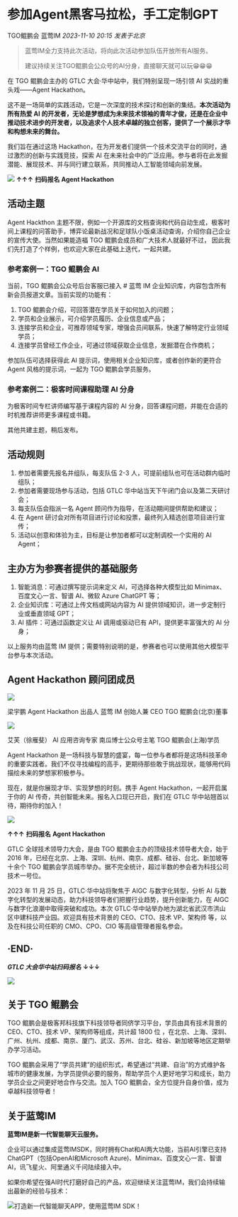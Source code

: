 # 参加Agent黑客马拉松，手工定制GPT

TGO鲲鹏会 蓝莺IM _2023-11-10 20:15_ _发表于北京_

> 蓝莺IM全力支持此次活动，将向此次活动参加队伍开放所有AI服务。
>
> 建议持续关注TGO鲲鹏会公众号的AI分身，直接聊天就可以玩😁😁😁

在 TGO 鲲鹏会主办的 GTLC 大会·华中站中，我们特别呈现一场引领 AI 实战的重头戏——Agent Hackathon。

这不是一场简单的实践活动，它是一次深度的技术探讨和创新的集结。**本次活动为所有热爱 AI 的开发者，无论是梦想成为未来技术领袖的青年才俊，还是在企业中推动技术进步的开发者，以及追求个人技术卓越的独立创客，提供了一个展示才华和构想未来的舞台。**

我们旨在通过这场 Hackathon，在为开发者们提供一个技术交流平台的同时，通过激烈的创新与实践竞技，探索 AI 在未来社会中的广泛应用。参与者将在此发掘潜能、展现技术、并与同行建立联系，共同推动人工智能领域向前发展。

  

![](../assets/articles/autogen-52820489b60c1d2eb3899a261622ee6f936f66d57e158af09847c1fddc9510a.jpeg)
**↑↑↑**
**扫码报名** **Agent Hackathon** 
## 活动主题

Agent Hackthon 主题不限，例如一个开源库的文档查询和代码自动生成，极客时间上课程的问答助手，博弈论最新战况和足球队小饭桌活动查询，介绍你自己企业的宣传大使。当然如果能造福 TGO 鲲鹏会成员和广大技术人就最好不过， 因此我们先打造了个样例，也欢迎大家在此基础上迭代，一起共建。

### 参考案例一：TGO 鲲鹏会 AI

当前，TGO 鲲鹏会公众号后台客服已接入 # 蓝莺 IM 企业知识库，内容包含所有新会员报道文章。当前实现的功能有：

1. TGO 鲲鹏会介绍，可回答潜在学员关于如何加入的问题；
2. 学员和企业展示，可介绍学员履历、企业信息或产品；
3. 连接学员和企业，可推荐领域专家，增强会员间联系，快速了解特定行业领域学员；
4. 连接学员曾经工作企业，可通过领域获取企业信息，发掘潜在合作商机；

参加队伍可选择获得此 AI 提示词，使用相关企业知识库，或者创作新的更符合 Agent 风格的提示词，一起为 TGO 鲲鹏会学员服务。

### 参考案例二：极客时间课程助理 AI 分身

为极客时间专栏讲师编写基于课程内容的 AI 分身，回答课程问题，并能在合适的时机推荐讲师更多课程或书籍。

其他共建主题，稍后发布。

## 活动规则

1. 参加者需要先报名并组队，每支队伍 2-3 人，可提前组队也可在活动群内临时组队；
2. 参加者需要现场参与活动，包括 GTLC 华中站当天下午闭门会以及第二天研讨会；
3. 每支队伍会指派一名 Agent 顾问作为指导，在活动期间提供帮助和建议；
4. 在 Agent 研讨会对所有项目进行讨论和投票，最终列入精选创意项目进行宣传；
5. 活动以创意和体验为主，目标是让参加者都可以定制调校一个实用的 AI Agent；

## 主办方为参赛者提供的基础服务

1. 智能消息：可通过撰写提示词来定义 AI，可选择各种大模型比如 Minimax、百度文心一言、智谱 AI、微软 Azure ChatGPT 等；
2. 企业知识库：可通过上传文档或网站内容为 AI 提供领域知识，进一步定制行业或垂直领域 GPT；
3. AI 插件：可通过函数定义让 AI 调用或驱动已有 API，提供更丰富强大的 AI 分身；

以上服务均由蓝莺 IM 提供；需要特别说明的是，参赛者也可以使用其他大模型平台参与本次活动。

## Agent Hackathon 顾问团成员

![](../assets/articles/autogen-526bdffff0e47d8da86b6debc1dd2cf37825ee2cfcff90d47c7551ceb20f0e2c.png)

梁宇鹏
Agent Hackathon 出品人
蓝莺 IM 创始人兼 CEO
TGO 鲲鹏会(北京)董事

![](../assets/articles/autogen-77815f9c122297f4798f95ecf38f16f5dfd1dd0474f44870196469347898b04.png)

艾芙（徐雁斐）
AI 应用咨询专家
南瓜博士公众号主笔
TGO 鲲鹏会(上海)学员

Agent Hackathon 是一场科技与智慧的盛宴，每一位参与者都将是这场科技革命的重要实践者。我们不仅寻找编程的高手，更期待那些敢于挑战现状，能够用代码描绘未来的梦想家积极参与。

现在，就是你展现才华、实现梦想的时刻。携手 Agent Hackathon，一起开启属于你的 AI 传奇，共创智能未来。报名入口现已开启，我们在 GTLC 华中站翘首以待，期待你的加入！

![](../assets/articles/autogen-34f78c35613fe1d0651b978741264fbb033eefacf85f9250fe41e9edb9699ce0.png)

**↑↑↑**
**扫码报名** **Agent Hackathon**

GTLC 全球技术领导力大会，是由 TGO 鲲鹏会主办的顶级技术领导者大会，始于 2016 年，已经在北京、上海、深圳、杭州、南京、成都、硅谷、台北、新加坡等十余个 TGO 鲲鹏会学员城市举办。据不完全统计，超过半数的参会者为科技公司技术一号位。

2023 年 11 月 25 日，GTLC·华中站将聚焦于 AIGC 与数字化转型，分析 AI 与数字化转型的发展动态，助力科技领导者们把握行业趋势，提升创新能力，在 AIGC 与数字化浪潮中取得突破和成功。本次 GTLC·华中站举办地为湖北省武汉市洪山区中建科技产业园。欢迎具有技术背景的 CEO、CTO、技术 VP、架构师 等，以及在科技公司任职的 CMO、CPO、CIO 等高级管理者报名参会。

## ·END·

***GTLC 大会华中站扫码报名*** 
**↓↓↓**

![](../assets/articles/autogen-bb80ce4495f968ccd4eafca33af410a390b5f09a94f0513dd0712f9cdf3bd462.jpeg)

[](http://mp.weixin.qq.com/s?__biz=MzA4NTU2MTg3MQ==&mid=2655224955&idx=2&sn=86aa5e16a3719aebabb2e717ee7e7f0a&chksm=8461231bb316aa0d959db0673aad45e6fa87d3b77e5b8b559b2f2fe88a9f1c98c5632734bac4&scene=21#wechat_redirect)

## 关于 TGO 鲲鹏会

TGO 鲲鹏会是极客邦科技旗下科技领导者同侪学习平台，学员由具有技术背景的 CEO、CTO、技术 VP、架构师等组成，共计超 1800 位 ，在北京、上海、深圳、广州、杭州、成都、南京、厦门、武汉、苏州、台北、硅谷、新加坡等地区定期举办学习活动。

TGO 鲲鹏会采用了“学员共建”的组织形式，希望通过“共建、自治”的方式维护各城市的健康发展，为学员提供必要的服务，帮助学员个人更好地学习和成长，助力学员企业之间更好地合作与交流。加入 TGO 鲲鹏会，全方位提升自身价值，成为卓越科技领导者！

## 关于蓝莺IM

**蓝莺IM是新一代智能聊天云服务。**

企业可以通过集成蓝莺IMSDK，同时拥有Chat和AI两大功能，当前AI引擎已支持ChatGPT（包括OpenAI和Microsoft Azure)、Minimax、百度文心一言、智谱AI，讯飞星火、阿里通义千问陆续接入中。

如果你希望在强AI时代打磨好自己的产品，欢迎继续关注蓝莺IM，我们会持续输出最新的经验与技术：

![打造新一代智能聊天APP，使用蓝莺IM SDK！](../assets/articles/autogen-7aa69a076157dc20defae405d39298a1be9d210b5b2a5aa5218ad2ecd72c0a06.jpeg)
